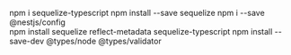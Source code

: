 npm i sequelize-typescript
npm install --save sequelize
npm i --save @nestjs/config  
npm install sequelize reflect-metadata sequelize-typescript
npm install --save-dev @types/node @types/validator
